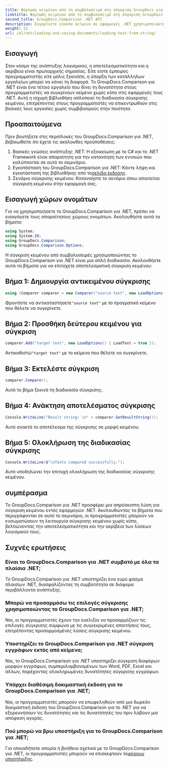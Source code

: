 ```yaml
---
title: Φόρτωση κειμένου από τη συμβολοσειρά στη σύγκριση GroupDocs για .NET
linktitle: Φόρτωση κειμένου από τη συμβολοσειρά στη σύγκριση GroupDocs για .NET
second_title: GroupDocs.Comparison .NET API
description: Συγκρίνετε εύκολα κείμενο σε εφαρμογές .NET χρησιμοποιώντας τη βιβλιοθήκη GroupDocs.Comparison. Βελτιώστε την αποτελεσματικότητα και την ακρίβεια με απρόσκοπτη ενσωμάτωση.
weight: 12
url: /el/net/loading-and-saving-documents/loading-text-from-string/
---
```

## Εισαγωγή
Στον κόσμο της ανάπτυξης λογισμικού, η αποτελεσματικότητα και η ακρίβεια είναι πρωταρχικής σημασίας. Είτε είστε έμπειρος προγραμματιστής είτε μόλις ξεκινάτε, η ύπαρξη των κατάλληλων εργαλείων μπορεί να κάνει τη διαφορά. Το GroupDocs.Comparison για .NET είναι ένα τέτοιο εργαλείο που δίνει τη δυνατότητα στους προγραμματιστές να συγκρίνουν κείμενο χωρίς κόπο στις εφαρμογές τους .NET. Αυτή η ισχυρή βιβλιοθήκη απλοποιεί τη διαδικασία σύγκρισης κειμένου, επιτρέποντας στους προγραμματιστές να επικεντρωθούν στις βασικές τους εργασίες χωρίς συμβιβασμούς στην ποιότητα.
## Προαπαιτούμενα
Πριν βουτήξετε στις περιπλοκές του GroupDocs.Comparison για .NET, βεβαιωθείτε ότι έχετε τις ακόλουθες προϋποθέσεις:
1. Βασικές γνώσεις ανάπτυξης .NET: Η εξοικείωση με το C# και το .NET Framework είναι απαραίτητη για την κατανόηση των εννοιών που καλύπτονται σε αυτό το σεμινάριο.
2.  Εγκατάσταση του GroupDocs.Comparison για .NET: Κάντε λήψη και εγκατάσταση της βιβλιοθήκης από το[σελίδα έκδοσης](https://releases.groupdocs.com/comparison/net/).
3. Σενάριο σύγκρισης κειμένου: Κατανοήστε το σενάριο όπου απαιτείται σύγκριση κειμένου στην εφαρμογή σας.

## Εισαγωγή χώρων ονομάτων
Για να χρησιμοποιήσετε το GroupDocs.Comparison για .NET, πρέπει να εισαγάγετε τους απαραίτητους χώρους ονομάτων. Ακολουθήστε αυτά τα βήματα:

```csharp
using System;
using System.IO;
using GroupDocs.Comparison;
using GroupDocs.Comparison.Options;
```
Η σύγκριση κειμένου από συμβολοσειρές χρησιμοποιώντας το GroupDocs.Comparison για .NET είναι μια απλή διαδικασία. Ακολουθήστε αυτά τα βήματα για να επιτύχετε αποτελεσματική σύγκριση κειμένου:
## Βήμα 1: Δημιουργία αντικειμένου σύγκρισης
```csharp
using (Comparer comparer = new Comparer("source text", new LoadOptions() { LoadText = true }))
```
 Φροντίστε να αντικαταστήσετε`"source text"` με το πραγματικό κείμενο που θέλετε να συγκρίνετε.
## Βήμα 2: Προσθήκη δεύτερου κειμένου για σύγκριση
```csharp
comparer.Add("target text", new LoadOptions() { LoadText = true });
```
 Αντικαθιστώ`"target text"` με το κείμενο που θέλετε να συγκρίνετε.
## Βήμα 3: Εκτελέστε σύγκριση
```csharp
comparer.Compare();
```
Αυτό το βήμα ξεκινά τη διαδικασία σύγκρισης.
## Βήμα 4: Ανάκτηση αποτελέσματος σύγκρισης
```csharp
Console.WriteLine("Result string: \n" + comparer.GetResultString());
```
Αυτό ανακτά το αποτέλεσμα της σύγκρισης σε μορφή κειμένου.
## Βήμα 5: Ολοκλήρωση της διαδικασίας σύγκρισης
```csharp
Console.WriteLine($"\nTexts compared successfully.");
```
Αυτό υποδηλώνει την επιτυχή ολοκλήρωση της διαδικασίας σύγκρισης κειμένου.

## συμπέρασμα
Το GroupDocs.Comparison για .NET προσφέρει μια απρόσκοπτη λύση για σύγκριση κειμένου εντός εφαρμογών .NET. Ακολουθώντας τα βήματα που περιγράφονται σε αυτό το σεμινάριο, οι προγραμματιστές μπορούν να ενσωματώσουν τη λειτουργία σύγκρισης κειμένου χωρίς κόπο, βελτιώνοντας την αποτελεσματικότητα και την ακρίβεια των λύσεων λογισμικού τους.
## Συχνές ερωτήσεις
### Είναι το GroupDocs.Comparison για .NET συμβατό με όλα τα πλαίσια .NET;
Το GroupDocs.Comparison για .NET υποστηρίζει ένα ευρύ φάσμα πλαισίων .NET, διασφαλίζοντας τη συμβατότητα σε διάφορα περιβάλλοντα ανάπτυξης.
### Μπορώ να προσαρμόσω τις επιλογές σύγκρισης χρησιμοποιώντας το GroupDocs.Comparison για .NET;
Ναι, οι προγραμματιστές έχουν την ευελιξία να προσαρμόζουν τις επιλογές σύγκρισης σύμφωνα με τις συγκεκριμένες απαιτήσεις τους, επιτρέποντας προσαρμοσμένες λύσεις σύγκρισης κειμένου.
### Υποστηρίζει το GroupDocs.Comparison για .NET σύγκριση εγγράφων εκτός από κείμενο;
Ναι, το GroupDocs.Comparison για .NET υποστηρίζει σύγκριση διαφόρων μορφών εγγράφων, συμπεριλαμβανομένων των Word, PDF, Excel και άλλων, παρέχοντας ολοκληρωμένες δυνατότητες σύγκρισης εγγράφων.
### Υπάρχει διαθέσιμη δοκιμαστική έκδοση για το GroupDocs.Comparison για .NET;
Ναι, οι προγραμματιστές μπορούν να επωφεληθούν από μια δωρεάν δοκιμαστική έκδοση του GroupDocs.Comparison για το .NET για να εξερευνήσουν τις δυνατότητες και τις δυνατότητές του πριν λάβουν μια απόφαση αγοράς.
### Πού μπορώ να βρω υποστήριξη για το GroupDocs.Comparison για .NET;
 Για οποιαδήποτε απορία ή βοήθεια σχετικά με το GroupDocs.Comparison για .NET, οι προγραμματιστές μπορούν να επισκεφτούν το[φόρουμ υποστήριξης](https://forum.groupdocs.com/c/comparison/12).